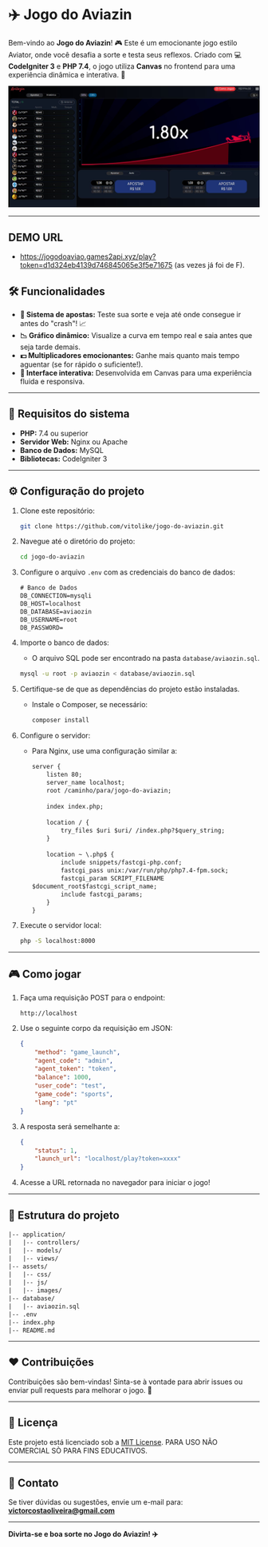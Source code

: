 # ✈️ Jogo do Aviazin

Bem-vindo ao **Jogo do Aviazin**! 🎮 Este é um emocionante jogo estilo Aviator, onde você desafia a sorte e testa seus reflexos. Criado com 💻 **CodeIgniter 3** e **PHP 7.4**, o jogo utiliza **Canvas** no frontend para uma experiência dinâmica e interativa. 🚀

![Jogo do Aviazin](image.JPG)

---

## DEMO URL
- https://jogodoaviao.games2api.xyz/play?token=d1d324eb4139d746845065e3f5e71675 (as vezes já foi de F).

## 🛠️ Funcionalidades

- **🎲 Sistema de apostas:** Teste sua sorte e veja até onde consegue ir antes do "crash"! 📈
- **📉 Gráfico dinâmico:** Visualize a curva em tempo real e saia antes que seja tarde demais.
- **💵 Multiplicadores emocionantes:** Ganhe mais quanto mais tempo aguentar (se for rápido o suficiente!).
- **🎨 Interface interativa:** Desenvolvida em Canvas para uma experiência fluida e responsiva.

---

## 🚀 Requisitos do sistema

- **PHP:** 7.4 ou superior
- **Servidor Web:** Nginx ou Apache
- **Banco de Dados:** MySQL
- **Bibliotecas:** CodeIgniter 3

---

## ⚙️ Configuração do projeto

1. Clone este repositório:
   ```bash
   git clone https://github.com/vitolike/jogo-do-aviazin.git
   ```

2. Navegue até o diretório do projeto:
   ```bash
   cd jogo-do-aviazin
   ```

3. Configure o arquivo `.env` com as credenciais do banco de dados:
   ```env
   # Banco de Dados
   DB_CONNECTION=mysqli
   DB_HOST=localhost
   DB_DATABASE=aviaozin
   DB_USERNAME=root
   DB_PASSWORD=
   ```

4. Importe o banco de dados:
   - O arquivo SQL pode ser encontrado na pasta `database/aviaozin.sql`.
   ```bash
   mysql -u root -p aviaozin < database/aviaozin.sql
   ```

5. Certifique-se de que as dependências do projeto estão instaladas.
   - Instale o Composer, se necessário:
     ```bash
     composer install
     ```

6. Configure o servidor:
   - Para Nginx, use uma configuração similar a:
     ```nginx
     server {
         listen 80;
         server_name localhost;
         root /caminho/para/jogo-do-aviazin;

         index index.php;

         location / {
             try_files $uri $uri/ /index.php?$query_string;
         }

         location ~ \.php$ {
             include snippets/fastcgi-php.conf;
             fastcgi_pass unix:/var/run/php/php7.4-fpm.sock;
             fastcgi_param SCRIPT_FILENAME $document_root$fastcgi_script_name;
             include fastcgi_params;
         }
     }
     ```

7. Execute o servidor local:
   ```bash
   php -S localhost:8000
   ```

---

## 🎮 Como jogar

1. Faça uma requisição POST para o endpoint:
   ```
   http://localhost
   ```

2. Use o seguinte corpo da requisição em JSON:
   ```json
   {
       "method": "game_launch",
       "agent_code": "admin",
       "agent_token": "token",
       "balance": 1000,
       "user_code": "test",
       "game_code": "sports",
       "lang": "pt"
   }
   ```

3. A resposta será semelhante a:
   ```json
   {
       "status": 1,
       "launch_url": "localhost/play?token=xxxx"
   }
   ```

4. Acesse a URL retornada no navegador para iniciar o jogo!

---

## 📂 Estrutura do projeto

```
|-- application/
|   |-- controllers/
|   |-- models/
|   |-- views/
|-- assets/
|   |-- css/
|   |-- js/
|   |-- images/
|-- database/
|   |-- aviaozin.sql
|-- .env
|-- index.php
|-- README.md
```

---

## ❤️ Contribuições

Contribuições são bem-vindas! Sinta-se à vontade para abrir issues ou enviar pull requests para melhorar o jogo. 🌟

---

## 📜 Licença

Este projeto está licenciado sob a [MIT License](LICENSE).
PARA USO NÃO COMERCIAL SÒ PARA FINS EDUCATIVOS.

---

## 📧 Contato

Se tiver dúvidas ou sugestões, envie um e-mail para: **victorcostaoliveira@gmail.com**

---

**Divirta-se e boa sorte no Jogo do Aviazin! ✈️**